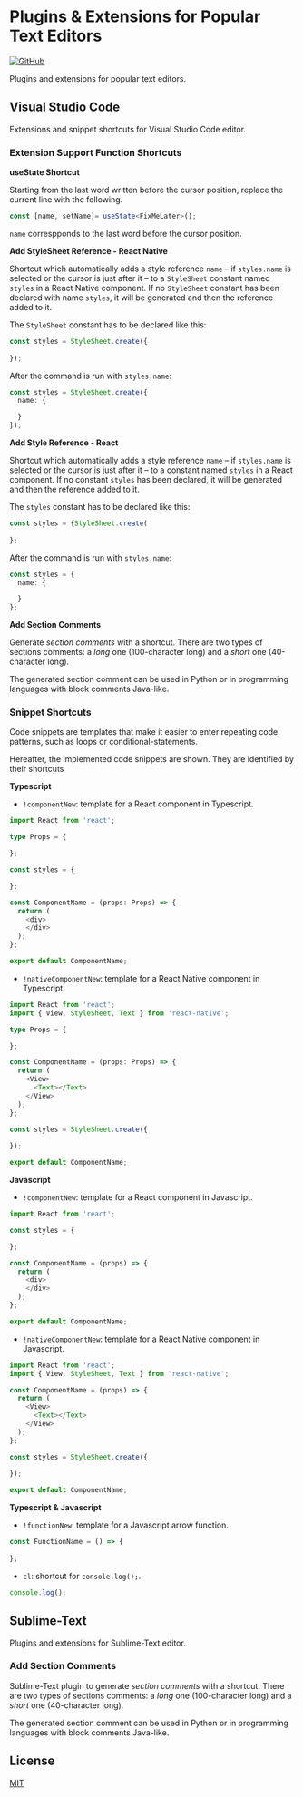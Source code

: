 # Plugins & Extensions for Popular Text Editors

<p align="left">
 <a href="https://github.com/roxennnn/Plugins-Extensions/blob/master/LICENSE"><img alt="GitHub" src="https://img.shields.io/github/license/roxennnn/Plugins-Extensions"></a>
</p>

Plugins and extensions for popular text editors.

## Visual Studio Code
Extensions and snippet shortcuts for Visual Studio Code editor.
### Extension Support Function Shortcuts

**useState Shortcut**

Starting from the last word written before the cursor position, replace the current line with the following. 
```ts
const [name, setName]= useState<FixMeLater>();
```
`name` correspponds to the last word before the cursor position.

**Add StyleSheet Reference - React Native**

Shortcut which automatically adds a style reference `name` &ndash; if `styles.name` is selected or the cursor is just after it &ndash; to a `StyleSheet` constant named `styles` in a React Native component. If no `StyleSheet` constant has been declared with name `styles`, it will be generated and then the reference added to it.

The `StyleSheet` constant has to be declared like this:
```ts
const styles = StyleSheet.create({
  
});
```

After the command is run with `styles.name`:
```ts
const styles = StyleSheet.create({
  name: {

  }
});
```

**Add Style Reference - React**

Shortcut which automatically adds a style reference `name` &ndash; if `styles.name` is selected or the cursor is just after it &ndash; to a constant named `styles` in a React component. If no constant `styles` has been declared, it will be generated and then the reference added to it.

The `styles` constant has to be declared like this:
```ts
const styles = {StyleSheet.create(
  
};
```

After the command is run with `styles.name`:
```ts
const styles = {
  name: {

  }
};
```

**Add Section Comments**

Generate *section comments* with a shortcut. There are two types of sections comments: a *long* one (100-character long) and a *short* one (40-character long).

The generated section comment can be used in Python or in programming languages with block comments Java-like.

### Snippet Shortcuts
Code snippets are templates that make it easier to enter repeating code patterns, such as loops or conditional-statements.

Hereafter, the implemented code snippets are shown. They are identified by their shortcuts

**Typescript**

* `!componentNew`: template for a React component in Typescript.
```ts
import React from 'react';

type Props = {

};

const styles = {

};

const ComponentName = (props: Props) => {
  return (
    <div>
    </div>
  );
};

export default ComponentName;
```

* `!nativeComponentNew`: template for a React Native component in Typescript.
```ts
import React from 'react';
import { View, StyleSheet, Text } from 'react-native';

type Props = {

};

const ComponentName = (props: Props) => {
  return (
    <View>
      <Text></Text>
    </View>
  );
};

const styles = StyleSheet.create({
  
});

export default ComponentName;
```

**Javascript**

* `!componentNew`: template for a React component in Javascript.
```js
import React from 'react';

const styles = {

};

const ComponentName = (props) => {
  return (
    <div>
    </div>
  );
};

export default ComponentName;
```

* `!nativeComponentNew`: template for a React Native component in Javascript.
```js
import React from 'react';
import { View, StyleSheet, Text } from 'react-native';

const ComponentName = (props) => {
  return (
    <View>
      <Text></Text>
    </View>
  );
};

const styles = StyleSheet.create({
  
});

export default ComponentName;
```

**Typescript & Javascript**

* `!functionNew`: template for a Javascript arrow function.
```js
const FunctionName = () => {
  
};
```
* `cl`: shortcut for `console.log();`.
```js
console.log();
```

## Sublime-Text
Plugins and extensions for Sublime-Text editor.

### Add Section Comments
Sublime-Text plugin to generate *section comments* with a shortcut. There are two types of sections comments: a *long* one (100-character long) and a *short* one (40-character long).

The generated section comment can be used in Python or in programming languages with block comments Java-like.

## License
[MIT](https://github.com/roxennnn/Plugins-Extensions/blob/master/LICENSE)
